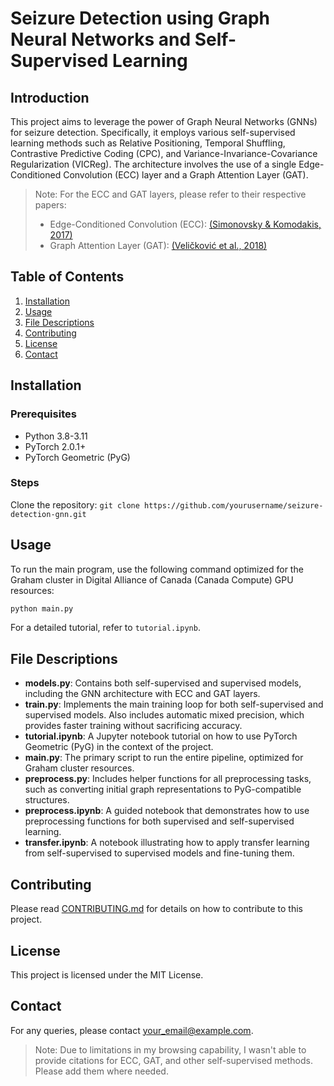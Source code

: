 # Seizure Detection using Graph Neural Networks and Self-Supervised Learning

## Introduction

This project aims to leverage the power of Graph Neural Networks (GNNs) for seizure detection. Specifically, it employs various self-supervised learning methods such as Relative Positioning, Temporal Shuffling, Contrastive Predictive Coding (CPC), and Variance-Invariance-Covariance Regularization (VICReg). The architecture involves the use of a single Edge-Conditioned Convolution (ECC) layer and a Graph Attention Layer (GAT).

> Note: For the ECC and GAT layers, please refer to their respective papers:
> - Edge-Conditioned Convolution (ECC): [(Simonovsky & Komodakis, 2017)](https://arxiv.org/abs/1704.02901)
> - Graph Attention Layer (GAT): [(Veličković et al., 2018)](https://arxiv.org/abs/1710.10903)

## Table of Contents
1. [Installation](#installation)
2. [Usage](#usage)
3. [File Descriptions](#file-descriptions)
4. [Contributing](#contributing)
5. [License](#license)
6. [Contact](#contact)

## Installation

### Prerequisites
- Python 3.8-3.11
- PyTorch 2.0.1+
- PyTorch Geometric (PyG)

### Steps
Clone the repository: `git clone https://github.com/yourusername/seizure-detection-gnn.git`

## Usage

To run the main program, use the following command optimized for the Graham cluster in Digital Alliance of Canada (Canada Compute) GPU resources:

```bash
python main.py
```

For a detailed tutorial, refer to `tutorial.ipynb`.

## File Descriptions

- **models.py**: Contains both self-supervised and supervised models, including the GNN architecture with ECC and GAT layers.
- **train.py**: Implements the main training loop for both self-supervised and supervised models. Also includes automatic mixed precision, which provides faster training without sacrificing accuracy.
- **tutorial.ipynb**: A Jupyter notebook tutorial on how to use PyTorch Geometric (PyG) in the context of the project.
- **main.py**: The primary script to run the entire pipeline, optimized for Graham cluster resources.
- **preprocess.py**: Includes helper functions for all preprocessing tasks, such as converting initial graph representations to PyG-compatible structures.
- **preprocess.ipynb**: A guided notebook that demonstrates how to use preprocessing functions for both supervised and self-supervised learning.
- **transfer.ipynb**: A notebook illustrating how to apply transfer learning from self-supervised to supervised models and fine-tuning them.

## Contributing

Please read [CONTRIBUTING.md](CONTRIBUTING.md) for details on how to contribute to this project.

## License

This project is licensed under the MIT License.

## Contact

For any queries, please contact [your_email@example.com](mailto:your_email@example.com).

> Note: Due to limitations in my browsing capability, I wasn't able to provide citations for ECC, GAT, and other self-supervised methods. Please add them where needed.
